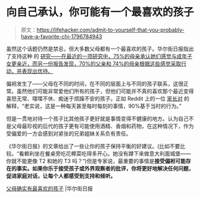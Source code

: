 # 向自己承认，你可能有一个最喜欢的孩子

> 原文：<https://lifehacker.com/admit-to-yourself-that-you-probably-have-a-favorite-chi-1796784943>

虽然这个话题仍然是禁忌，但大多数父母都有一个最喜欢的孩子。华尔街日报指出了支持这种 的 [研究——在最近的一项研究中，75%的母亲承认她们感觉与成年子女更亲近，而另一份报告发现，70%的父亲和 74%的母亲根据这些感觉采取行动，并表现出优待。](https://www.wsj.com/articles/parents-do-have-a-favorite-child-1498840029#livefyre-toggle-SB10232408185146533862504583235772268009486) 



偏袒发生了——父母在不同的时间，在不同的层面上与不同的孩子联系，这很正常。虽然他们可能非常爱他们所有的孩子，但他们可能并不真的喜欢那个最近变得喜怒无常、喋喋不休、痴迷于烦躁不安的孩子。正如 Reddit 上的一位 [家长对](https://www.reddit.com/r/AskReddit/comments/in148/parents_of_reddit_do_you_have_a_favorite_child/) 的解释，“老实说，这是一种每天甚至每时每刻的事情，90%基于当时的行为。”

但是一贯地对待一个孩子比其他孩子更好就是事情变得不健康的地方。认为自己不是父母最珍视的后代的孩子更有可能使用酒精、香烟和药物，在这种情况下，作为受偏爱的一方会感到对紧张的兄弟姐妹关系负有责任。

《华尔街日报》的文章给出了一些让你的孩子保持平衡的好建议。(比如不要比较。“看赖利坐在餐桌旁吃花椰菜吃得多开心。她没有蹲下来做意大利面城堡——你就不能更像 T2 和她的 T3 吗？”)但是专家说，最重要的事情是**接受偏袒可能存在的事实。如果你乐于接受孩子或外界观察者的批评，你将更好地解决任何问题，促进家庭对话，让每个人都感受到支持和倾听。**

[父母确实有最喜欢的孩子](https://www.wsj.com/articles/parents-do-have-a-favorite-child-1498840029#livefyre-toggle-SB10232408185146533862504583235772268009486) |华尔街日报
